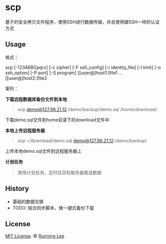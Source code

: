 # scp

基于的安全拷贝文件程序，使用SSH进行数据传输，并且使用跟SSH一样的认证方式

## Usage

格式：

scp [-12346BCpqrv] [-c cipher] [-F ssh_config] [-i identity_file] [-l limit] [-o ssh_option] [-P port] [-S program] [[user@]host1:]file1 ...[[user@]host2:]file2

案列：

**下载远程数据库备份文件到本地**

> scp demo@127.98.21.12:/demo/backup/demo.sql /home/download/

下载demo.sql文件到home目录下的download文件中

**本地上传远程服务器**

> scp ~/download/demo.sql demo@127.98.21.12:/demo/backup/

上传本地demo.sql文件到远程服务器上

**计划任务**

> 使用计划任务，定时往目标服务器推送数据


## History

* 基础的数据交换
* TODO: 结合同步脚本，做一键式备份下载


## License

[MIT License](https://opensource.org/licenses/mit-license.html). ©  [Running Lee](mailto:lihui870920@gmail.com)